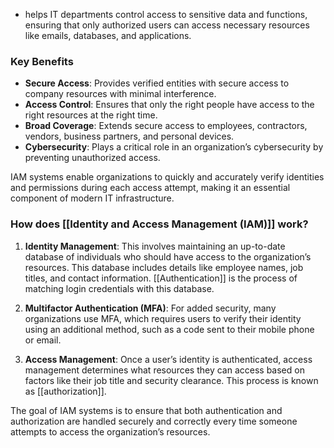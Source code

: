 - helps IT departments control access to sensitive data and functions, ensuring that only authorized users can access necessary resources like emails, databases, and applications.
### Key Benefits
- **Secure Access**: Provides verified entities with secure access to company resources with minimal interference.
- **Access Control**: Ensures that only the right people have access to the right resources at the right time.
- **Broad Coverage**: Extends secure access to employees, contractors, vendors, business partners, and personal devices.
- **Cybersecurity**: Plays a critical role in an organization’s cybersecurity by preventing unauthorized access.

IAM systems enable organizations to quickly and accurately verify identities and permissions during each access attempt, making it an essential component of modern IT infrastructure.
### How does [[Identity and Access Management (IAM)]] work?
1. **Identity Management**: This involves maintaining an up-to-date database of individuals who should have access to the organization’s resources. This database includes details like employee names, job titles, and contact information. [[Authentication]] is the process of matching login credentials with this database.
    
2. **Multifactor Authentication (MFA)**: For added security, many organizations use MFA, which requires users to verify their identity using an additional method, such as a code sent to their mobile phone or email.
    
3. **Access Management**: Once a user’s identity is authenticated, access management determines what resources they can access based on factors like their job title and security clearance. This process is known as [[authorization]].
    
The goal of IAM systems is to ensure that both authentication and authorization are handled securely and correctly every time someone attempts to access the organization’s resources.